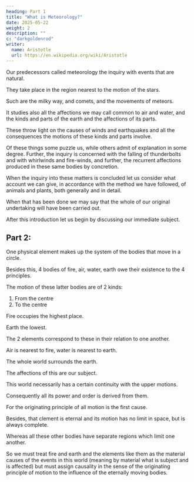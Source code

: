 ```yaml
---
heading: Part 1
title: "What is Meteorology?"
date: 2025-05-22
weight: 2
description: ""
c: "darkgoldenrod"
writer:
  name: Aristotle 
  url: https://en.wikipedia.org/wiki/Aristotle
---
```


<!-- Translated by E. W. Webster -->


<!-- We have already discussed the first causes of nature, and all natural
motion, also the stars ordered in the motion of the heavens, and the
physical element-enumerating and specifying them and showing how they
change into one another-and becoming and perishing in general.  -->

Our predecessors called meteorology the inquiry with events that are natural.

 <!-- though their order is less perfect than that of the first of the elements of bodies.  -->

They take place in the region nearest to the motion of the stars. 

Such are the milky way, and comets, and the movements of meteors. 

It studies also all the affections we may call common to air and water, and the kinds and parts of the earth and the affections of its parts. 

These throw light on the causes of winds and earthquakes and all the consequences the motions of these kinds and parts involve.

Of these things some puzzle us, while others admit of explanation in some degree. Further, the inquiry is concerned with the falling
of thunderbolts and with whirlwinds and fire-winds, and further, the
recurrent affections produced in these same bodies by concretion.

When the inquiry into these matters is concluded let us consider what account we can give, in accordance with the method we have followed,
of animals and plants, both generally and in detail. 

When that has been done we may say that the whole of our original undertaking will have been carried out. 

After this introduction let us begin by discussing our immediate subject.


## Part 2: 

One physical element makes up the system of the bodies that move in a circle.

Besides this, 4 bodies of fire, air, water, earth owe their existence to the 4 principles.

The motion of these latter bodies are of 2 kinds:

1. From the centre
2. To the centre

Fire occupies the highest place.

Earth the lowest.

The 2 elements correspond to these in their relation to one another.

Air is nearest to fire, water is nearest to earth. 

The whole world surrounds the earth.

The affections of this are our subject.

 <!-- is made up of these bodies. -->

This world necessarily has a certain continuity with the upper motions.

Consequently all its power and order is derived from them. 

For the originating principle of all motion is the first cause. 

Besides, that clement is eternal and its motion has no limit in space, but is always complete.

Whereas all these other bodies have separate regions which limit one another.

So we must treat fire and earth and the elements like them as the material causes of the events in this world (meaning by material what is subject and is affected) but must assign causality in the sense of the originating principle of motion to the influence of the eternally moving bodies.
